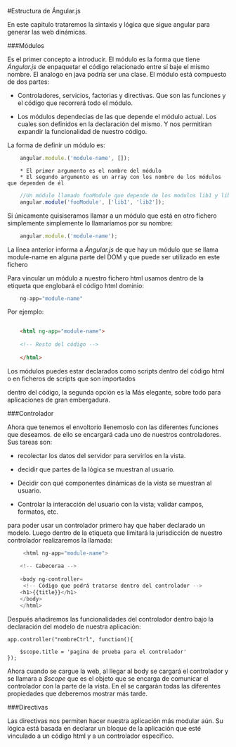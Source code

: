 #Estructura de Ángular.js

En este capitulo trataremos la sintaxis y lógica que sigue angular para generar las web dinámicas. 

###Módulos

Es el primer concepto a introducir. El módulo es la forma que tiene *Ángular.js* de enpaquetar el código relacionado entre sí baje el mismo nombre. El analogo en java podría ser una clase. El módulo está compuesto de dos partes:

* Controladores, servicios, factorias y directivas. Que son las funciones y el código que recorrerá todo el módulo.

* Los módulos dependecias de las que depende el módulo actual. Los cuales son definidos en la declaración del mismo. Y nos permitiran expandir la funcionalidad de nuestro código.

La forma de definir un módulo es:

```javascript
    angular.module.('module-name', []);
```
        * El primer argumento es el nombre del módulo
        * El segundo argumento es un array con los nombre de los módulos que dependen de él

```javascript
    //Un módulo llamado fooModule que depende de los modulos lib1 y lib2:
    angular.module('fooModule', ['lib1', 'lib2']);
```

Si únicamente quisiseramos llamar a un módulo que está en otro fichero simplemente simplemente lo llamaríamos por su nombre:

```javascript
    angular.module.('module-name');
```

La línea anterior informa a *Ángular.js* de que hay un módulo que se llama module-name en alguna parte del DOM y que puede ser utilizado en este fichero


Para vincular un módulo a nuestro fichero html usamos dentro de la etiqueta que englobará el código html dominio:

```javascript
    ng-app="module-name"
```
Por ejemplo:

```html
    
    <html ng-app="module-name">
    
    <!-- Resto del código -->
    
    </html>
```
Los módulos puedes estar declarados como scripts dentro del código html o en ficheros de scripts que son importados 

dentro del código, la segunda opción es la
Más elegante, sobre todo para aplicaciones de gran embergadura.


###Controlador

Ahora que tenemos el envoltorio llenemoslo con las diferentes funciones que deseamos. de ello se encargará cada uno de nuestros controladores. Sus tareas son:

* recolectar los datos del servidor para servirlos en la vista.

* decidir que partes de la lógica se muestran al usuario.

* Decidir con qué componentes dinámicas de la vista se muestran al usuario.

* Controlar la interacción del usuario con la vista; validar campos, formatos, etc.

para poder usar un controlador primero hay que haber declarado un modelo. Luego dentro de la etiqueta que limitará la jurisdicción de nuestro controlador realizaremos la llamada:

```javascript
     <html ng-app="module-name">
    
    <!-- Cabeceraa -->
    
    <body ng-controller=
     <!-- Código que podrá tratarse dentro del controlador -->
    <h1>{{title}}</h1> 
    </body> 
    </html>
```


Después añadiremos las funcionalidades del controlador dentro bajo la declaración del modelo de nuestra aplicación:

    app.controller("nombreCtrl", function(){
    	
    	$scope.title = 'pagina de prueba para el controlador'
    });

Ahora cuando se cargue la web, al llegar al body se cargará el controlador y se llamara a *$scope* que es el objeto que se encarga de comunicar el controlador con la parte de la vista. En el se cargarán todas las diferentes propiedades que deberemos mostrar más tarde.

###Directivas

Las directivas nos permiten hacer nuestra aplicación más modular aún. Su lógica está basada en declarar un bloque de la aplicación que esté vinculado a un código html y a un controlador especifico.


